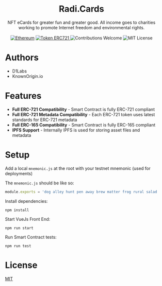 <h1 align="center">Radi.Cards</h1>

<div align="center">
NFT eCards for greater fun and greater good. All income goes to charities working to promote Internet freedom and environmental rights. 
</div>

<br/>

<div align="center">
  <a href="https://www.ethereum.org/" target="_blank"><img src="https://img.shields.io/badge/platform-Ethereum-brightgreen.svg?style=flat-square" alt="Ethereum" /></a>
  <a href="http://erc721.org/" target="_blank"><img src="https://img.shields.io/badge/token-ERC721-ff69b4.svg?style=flat-square" alt="Token ERC721" /> </a>
  <img src="https://img.shields.io/badge/contributions-welcome-orange.svg?style=flat-square" alt="Contributions Welcome" />
  <img src="https://img.shields.io/badge/license-MIT-blue.svg?style=flat-square" alt="MIT License" />  
</div>

# Authors

* D1Labs
* KnownOrigin.io

# Features

* **Full ERC-721 Compatibility** - Smart Contract is fully ERC-721 compliant
* **Full ERC-721 Metadata Compatibility** - Each ERC-721 token uses latest standards for ERC-721 metadata
* **Full ERC-165 Compatibility** - Smart Contract is fully ERC-165 compliant
* **IPFS Support** - Internally IPFS is used for storing asset files and metadata


# Setup

Add a local `mnemonic.js` at the root with your testnet mnemonic (used for deployments)

The `mnemonic.js` should be like so:
```javascript
module.exports = 'dog alley hunt pen away brew matter frog rural salad educate kebab';
```

Install dependencies:

`npm install`

Start VueJs Front End:

`npm run start`

Run Smart Contract tests:

`npm run test`

# License

[MIT](https://opensource.org/licenses/MIT)
